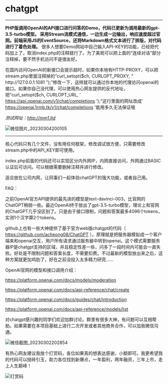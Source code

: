 # chatgpt
------
**PHP版调用OpenAI的API接口进行问答的Demo，代码已更新为调用最新的gpt-3.5-turbo模型。
采用Stream流模式通信，一边生成一边输出，响应速度超过官网。前端采用JS的EventSource，还将Markdown格式文本进行了排版，对代码进行了着色处理。**
很多人想要Demo网站中自己输入API-KEY的功能，已经把代码加上了，取消index.php的注释就行了。为了美观可以把上面的“连续对话”部分注释掉，要不然手机访问不是很友好。

在国内访问OpenAI的新接口会提示超时，如果你本地有HTTP-PROXY，可以把stream.php里面注释掉的“curl_setopt($ch, CURLOPT_PROXY, " http://127.0.0.1:1081 ");”修改一下，这样就可以通过你本地的代理访问openai的接口。如果你自己没代理，可以使用热心网友提供的反代地址，把“curl_setopt($ch, CURLOPT_URL, ' https://api.openai.com/v1/chat/completions ');”这行里面的网址改成' https://openai.1rmb.tk/v1/chat/completions '能用多久无法保证哦

*测试网址：http://mm1.ltd*

![微信图片_20230304200105](https://user-images.githubusercontent.com/5563148/222899925-c8cbdd67-2560-4853-af44-cf45fe7725d9.png)

------

核心代码只有几个文件，没有用任何框架，修改调试很方便，只需要修改stream.php中的API_KEY即可使用。

index.php前面的代码还可以实现区分内外网IP，内网直接访问，外网通过BASIC认证后可访问。可以根据需要删掉注释并进行修改。

适合放在公司内网，让同事们一起体验chatGPT的强大功能，或者自己用。


FAQ：

之前OpenAI官方API提供的最先进的模型是text-davinci-003，比官网的ChatGPT稍弱一些。最近OpenAI终于放出了gpt-3.5-turbo模型，理论上和官网的ChatGPT几乎没区别了。只是由于接口限制，问题和答案最多4096个tokens，实测1个汉字算2个tokens。

github上也有一些大神提供了基于官方web版chatgpt的代码（ https://github.com/acheong08/ChatGPT ）。原理就是把服务器模拟成一个客户端来和openai交互，用户所有请求通过服务器中转到openai。这个模式需要服务器IP是chatgpt支持的区域，并且稳定性差一些，问多了一段时间内可能会一直失败。好处是不限制问题和答案长度，不需要扣费。不过最新的模型放出来之后，这种方案就更加鸡肋了，好在之前没投入太多精力研究……

OpenAI官网的模型和接口调用介绍：

https://platform.openai.com/docs/models/moderation

https://platform.openai.com/docs/api-reference/chat/create

https://platform.openai.com/docs/guides/chat/introduction

https://platform.openai.com/docs/api-reference/models/list


对chatgpt感兴趣的同学们欢迎加群讨论。群里有很多大神，有问题可以互相帮助。如果需要在本项目基础上进行二次开发或者其他商务合作，可以加我微信沟通。

![微信截图_20230302202854](https://user-images.githubusercontent.com/5563148/222429139-f71c6bd3-8145-4038-9cd5-8654c7cf77c1.png)

有热心网友建议我放个打赏码，各位如果真的想表达感谢，小额即可。我更希望我的代码可以抛砖引玉，助力各位找到新爆点，一年盈利，两年融资，三年上市，走上人生巅峰！

![打赏码](https://user-images.githubusercontent.com/5563148/222968018-9def451a-bbce-4a7e-bde6-edecc7ced40f.jpg)
